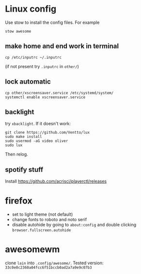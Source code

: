 # Linux config
Use stow to install the config files. For example

	stow awesome


## make home and end work in terminal

	cp /etc/inputrc ~/.inputrc

(if not present try `.inputrc` in `other/`)

## lock automatic

	cp other/xscreensaver.service /etc/systemd/system/
	systemctl enable xscreensaver.service

## backlight 
try `xbacklight`. If it doesn't work:
  
	git clone https://github.com/Ventto/lux
	sudo make install
	sudo usermod -aG video oliver
	sudo lux

Then relog.

## spotify stuff
Install https://github.com/acrisci/playerctl/releases

# firefox
- set to light theme (not default)
- change fonts to roboto and noto serif
- disable autohide by going to `about:config` and double clicking `browser.fullscreen.autohide`

# awesomewm
clone `lain` into `.config/awesome/`.
Tested version: `33c0e0c2360a04fcc6f51bccb0ad2a7a9e9c07b3`
